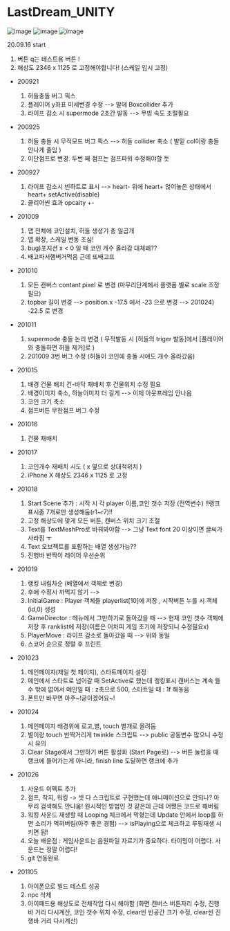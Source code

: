 # LastDream_UNITY

![image](https://user-images.githubusercontent.com/19869356/177932875-d963de90-a37b-4e52-9935-26881db5bbdb.png)
![image](https://user-images.githubusercontent.com/19869356/177932952-8cecbbbf-ba51-4dd4-9ef4-9464fd13cb94.png)
![image](https://user-images.githubusercontent.com/19869356/177932916-86be9870-fcfa-4959-9ac8-07f5498ee5bf.png)



20.09.16 start

  1) 버튼 q는 테스트용 버튼 !
  2) 해상도 2346 x 1125 로 고정해야합니다! (스케일 임시 고정)
  
- 200921
  1) 허들충돌 버그 픽스
  2) 플레이어 y좌표 미세변경 수정 --> 발에 Boxcollider 추가
  3) 라이프 감소 시 supermode 2초간 발동 --> 무빙 속도 조절필요
  
- 200925
  1) 허들 충돌 시 무적모드 버그 픽스 --> 허들 collider 축소 ( 발밑 col이랑 충돌 안나게 줄임 )
  2) 이단점프로 변경. 두번 째 점프는 점프파워 수정해야할 듯
  
- 200927
  1) 라이프 감소시 빈하트로 표시 --> heart- 위에 heart+ 얹어놓은 상태에서 heart+ setActive(disable)
  2) 클리어씬 효과 opcaity +-

- 201009
  1) 맵 전체에 코인설치, 허들 생성기 총 일곱개
  2) 맵 확장, 스케일 변동 조심!
  3) bug)포지션 x < 0 일 때 코인 개수 올라감 대체왜??
  4) 배고파서햄버거먹음 근데 또배고프

- 201010
  1) 모든 캔버스 contant pixel 로 변경 (마무리단계에서 플랫폼 별로 scale 조정필요)
  2) topbar 길이 변경 --> position.x -17.5 에서 -23 으로 변경 --> 201024) -22.5 로 변경

- 201011
  1) supermode 충돌 논리 변경 ( 무적발동 시 [허들의 triger 발동]에서 [플레이어와 충돌하면 허들 제거]로 )
  2) 201009 3번 버그 수정 (허들이 코인에 충돌 시에도 개수 올라갔음)

- 201015
  1) 배경 건물 배치 긴-바닥 재배치 후 건물위치 수정 필요
  2) 배경이미지 축소, 하늘이미지 더 길게 --> 이제 아웃프레임 안나옴
  3) 코인 크기 축소
  4) 점프버튼 무한점프 버그 수정

- 201016
  1) 건물 재배치
  
- 201017
  1) 코인개수 재배치 시도 ( x 옆으로 상대적위치 )
  2) iPhone X 해상도 2346 x 1125 로 고정 
 
- 201018
  1) Start Scene 추가 : 시작 시 각 player 이름,코인 갯수 저장 (전역변수) !!랭크표시줄 7개로만 생성해둠(r1~r7)!!
  2) 고정 해상도에 맞게 모든 버튼, 캔버스 위치 크기 조절
  3) Text를 TextMeshPro로 바꿔봐야함 --> 그냥 Text font 20 이상이면 글씨가 사라짐 ㅜ
  4) Text 오브젝트를 포함하는 배열 생성가능??
  5) 진행바 반짝이 레이어 우선순위 

- 201019
  1) 랭킹 내림차순 (배열에서 객체로 변경)
  2) 후에 수정시 까먹지 않기 --> 
  3)  InitialGame : Player 객체들 playerlist[10]에 저장 , 시작버튼 누를 시 객체(id,0) 생성
  4)  GameDirector : 메뉴에서 그만하기로 돌아갔을 때 --> 현재 코인 갯수 객체에 저장 후 ranklist에 저장(이름은 어차피 게임 초기에 저장되니 수정필요x) 
  5)  PlayerMove : 라이프 감소로 돌아갔을 때 --> 위와 동일
  6)  스코어 순으로 정렬 후 프린트

- 201023
  1) 메인페이지(제일 첫 페이지), 스타트페이지 설정
  2) 메인에서 스타트로 넘어갈 때 SetActive로 했는데 랭킹표시 캔버스는 계속 뜰 수 밖에 없어서 메인일 때 : z축으로 500, 스타트일 때 : 1f 해놓음
  3) 폰트만 바꾸면 아주~!굳이겠어요~!

- 201024
  1) 메인페이지 배경위에 로고,별, touch 별개로 올려둠
  2) 별이랑 touch 반짝거리게 twinkle 스크립트 --> public 공동변수 많으니 수정 시 유의
  3) Clear Stage에서 그만하기 버튼 활성화 (Start Page로) --> 버튼 눌렀을 때 랭크에 들어가는게 아니라, finish line 도달하면 랭크에 추가
  
- 201026
  1) 사운드 이펙트 추가
  2) 점프, 착지, 워킹 -> 셋 다 스크립트로 구현했는데 애니메이션으로 안되나? 아무리 검색해도 안나옴! 원시적인 방법인 것 같은데 근데 어쨌든 코드로 해버림
  3) 워킹 사운드 재생할 때 Looping 체크에서 막혔는데 Update 안에서 loop를 하면 소리가 먹혀버림(아주 좋은 경험) --> isPlaying으로 체크하고 루핑재생 시키면 됨!
  4) 오늘 배운점 : 게임사운드는 음원파일 자르기가 중요하다. 타이밍이 어렵다. 사운드는 정말 어렵다!
  5) git 연동완료 
  
- 201105
  1) 아이폰으로 빌드 테스트 성공
  2) npc 삭제
  3) 아이패드용 해상도로 전체작업 다시 해야함 (화면 캔버스 버튼자리 수정, 진행바 거리 다시계산, 코인 갯수 위치 수정, clear씬 빈공간 크기 수정, clear씬 진행바 거리 다시계산)
  
